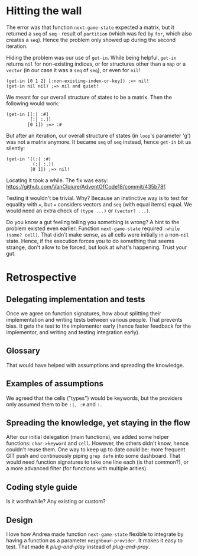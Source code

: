 # Hitting the wall
The error was that function `next-game-state` expected a matrix, but it returned a `seq` of `seq` -  result of `partition` (which was fed by `for`, which also creates a `seq`). Hence the problem only showed up during the second iteration.

Hiding the problem was our use of `get-in`. While being helpful, `get-in` returns `nil` for non-existing indices, or for structures other than a `map` or a `vector` (in our case it was a `seq` of `seq`), or even for `nil`!

```
(get-in [0 1 2] [:non-existing-index-or-key]) ;=> nil!
(get-in nil nil) ;=> nil and quiet!
```

We meant for our overall structure of states to be a matrix. Then the following would work:

```
(get-in [[:| :#]
         [:| :.]]
        [0 1]) ;=> :#
```

But after an iteration, our overall structure of states (in `loop`'s parameter 'g') was not a matrix anymore. It became `seq` of `seq` instead, hence `get-in` bit us silently:

```
(get-in '((:| :#)
          (:| :.))
         [0 1]) ;=> nil!
```

Locating it took a while. The fix was easy: https://github.com/VanClojure/AdventOfCode18/commit/435b78f.

Testing it wouldn't be trivial. Why? Because an instinctive way is to test for equality with `=`, but `=` considers vectors and `seq` (with equal items) equal. We would need an extra check of `(type ...)` or `(vector? ...)`.

Do you know a gut feeling telling you something is wrong? A hint to the problem existed even earlier: Function `next-game-state` required `:while (some? cell)`. That didn't make sense, as all cells were initially in a non-`nil` state. Hence, if the execution forces you to do something that seems strange, don't allow to be forced, but look at what's happening. Trust your gut.

# Retrospective
## Delegating implementation and tests
Once we agree on function signatures, how about splitting their implementation and writing tests between various people. That prevents bias. It gets the test to the implementor early (hence faster feedback for the implementor, and writing and testing integration early).

## Glossary
That would have helped with assumptions and spreading the knowledge.

## Examples of assumptions
We agreed that the cells ("types") would be keywords, but the providers only assumed them to be `:|, :#` and `:.`

## Spreading the knowledge, yet staying in the flow
After our initial delegation (main functions), we added some helper functions: `char->keyword` and `cell`. However, the others didn't know, hence couldn't reuse them. One way to keep up to date could be: more frequent GIT push and continuously piping `grep defn` into some dashboard. That would need function signatures to take one line each (is that common?), or a more advanced filter (for functions with multiple arities).

## Coding style guide
Is it worthwhile? Any existing or custom?

## Design
I love how Andrea made function `next-game-state` flexible to integrate by having a function as a parameter `neighbour-provider`. It makes it easy to test. That made it _plug-and-play_ instead of _plug-and-pray_.
